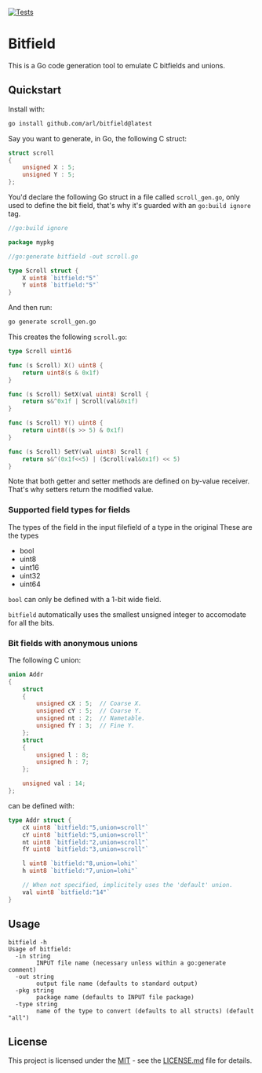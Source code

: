 [![Tests](https://github.com/arl/bitfield/actions/workflows/test.yml/badge.svg)](https://github.com/arl/bitfield/actions/workflows/test.yml)

Bitfield
=======

This is a Go code generation tool to emulate C bitfields and unions.

## Quickstart

Install with:

```sh
go install github.com/arl/bitfield@latest
```

Say you want to generate, in Go, the following C struct:

```c
struct scroll
{
    unsigned X : 5;
    unsigned Y : 5;
};
```

You'd declare the following Go struct in a file called `scroll_gen.go`, only used to define the bit field, that's why it's guarded with an `go:build ignore` tag.

```go
//go:build ignore

package mypkg

//go:generate bitfield -out scroll.go

type Scroll struct {
	X uint8 `bitfield:"5"`
	Y uint8 `bitfield:"5"`
}
```

And then run:

```sh
go generate scroll_gen.go
```

This creates the following `scroll.go`:

```go
type Scroll uint16

func (s Scroll) X() uint8 {
	return uint8(s & 0x1f)
}

func (s Scroll) SetX(val uint8) Scroll {
	return s&^0x1f | Scroll(val&0x1f)
}

func (s Scroll) Y() uint8 {
	return uint8((s >> 5) & 0x1f)
}

func (s Scroll) SetY(val uint8) Scroll {
	return s&^(0x1f<<5) | (Scroll(val&0x1f) << 5)
}
```

Note that both getter and setter methods are defined on by-value receiver. That's why setters return the modified value.


### Supported field types for fields

The types of the field in the input filefield of a type in the original
These are the types 
 - bool
 - uint8
 - uint16
 - uint32
 - uint64

`bool` can only be defined with a 1-bit wide field.

`bitfield` automatically uses the smallest unsigned integer to accomodate for all the bits.


### Bit fields with anonymous unions

The following C union:

```c
union Addr
{
    struct
    {
        unsigned cX : 5;  // Coarse X.
        unsigned cY : 5;  // Coarse Y.
        unsigned nt : 2;  // Nametable.
        unsigned fY : 3;  // Fine Y.
    };
    struct
    {
        unsigned l : 8;
        unsigned h : 7;
    };

    unsigned val : 14;
};
```

can be defined with:

```go
type Addr struct {
	cX uint8 `bitfield:"5,union=scroll"`
	cY uint8 `bitfield:"5,union=scroll"`
	nt uint8 `bitfield:"2,union=scroll"`
	fY uint8 `bitfield:"3,union=scroll"`

	l uint8 `bitfield:"8,union=lohi"`
	h uint8 `bitfield:"7,union=lohi"`

	// When not specified, implicitely uses the 'default' union.
	val uint8 `bitfield:"14"`
}
```

## Usage

```
bitfield -h
Usage of bitfield:
  -in string
        INPUT file name (necessary unless within a go:generate comment)
  -out string
        output file name (defaults to standard output)
  -pkg string
        package name (defaults to INPUT file package)
  -type string
        name of the type to convert (defaults to all structs) (default "all")
```

## License

This project is licensed under the [MIT](LICENSE.md) - see the [LICENSE.md](LICENSE.md) file for details.
